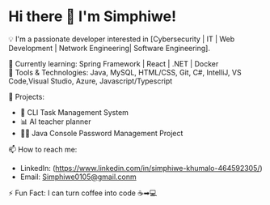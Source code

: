 # Hi there 👋 I'm Simphiwe!

💡 I'm a passionate developer interested in [Cybersecurity | IT | Web Development | Network Engineering| Software Engineering].

🌱 Currently learning: Spring Framework | React | .NET | Docker  
🔧 Tools & Technologies: Java, MySQL, HTML/CSS, Git, C#, IntelliJ, VS Code,Visual Studio, Azure, Javascript/Typescript

🚀 Projects:
- 🔐 CLI Task Management System
- 📊 AI teacher planner
- 👨‍🏫 Java Console Password Management Project

📫 How to reach me:
- LinkedIn: (https://www.linkedin.com/in/simphiwe-khumalo-464592305/)
- Email: Simphiwe0105@gmail.conm

⚡ Fun Fact: I can turn coffee into code ☕➡💻


